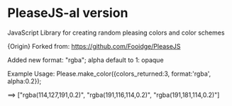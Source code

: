 # PleaseJS-al version
JavaScript Library for creating random pleasing colors and color schemes


{Origin} Forked from: https://github.com/Fooidge/PleaseJS

Added new format: "rgba"; alpha default to 1: opaque

Example Usage: Please.make_color({colors_returned:3, format:'rgba', alpha:0.2});


==>
["rgba(114,127,191,0.2)", "rgba(191,116,114,0.2)", "rgba(191,181,114,0.2)"]
